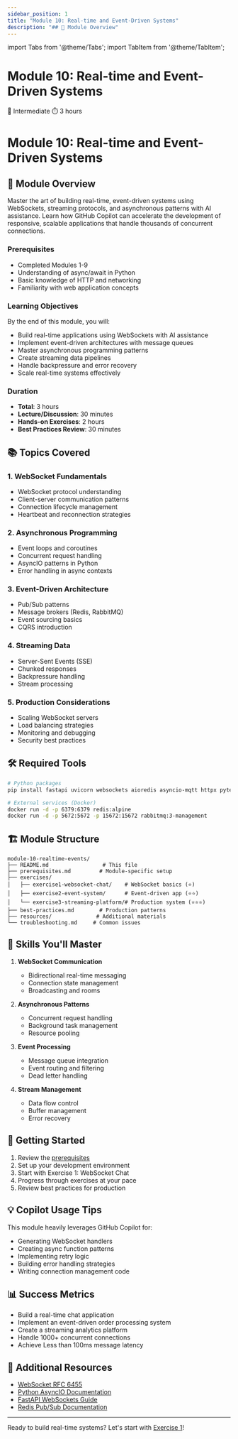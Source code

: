 ```yaml
---
sidebar_position: 1
title: "Module 10: Real-time and Event-Driven Systems"
description: "## 🎯 Module Overview"
---
```


import Tabs from '@theme/Tabs';
import TabItem from '@theme/TabItem';

# Module 10: Real-time and Event-Driven Systems

<div className="module-header">
  <div className="module-info">
    <span className="difficulty-badge intermediate">🔵 Intermediate</span>
    <span className="duration-badge">⏱️ 3 hours</span>
  </div>
</div>

# Module 10: Real-time and Event-Driven Systems

## 🎯 Module Overview

Master the art of building real-time, event-driven systems using WebSockets, streaming protocols, and asynchronous patterns with AI assistance. Learn how GitHub Copilot can accelerate the development of responsive, scalable applications that handle thousands of concurrent connections.

### Prerequisites
- Completed Modules 1-9
- Understanding of async/await in Python
- Basic knowledge of HTTP and networking
- Familiarity with web application concepts

### Learning Objectives
By the end of this module, you will:
- Build real-time applications using WebSockets with AI assistance
- Implement event-driven architectures with message queues
- Master asynchronous programming patterns
- Create streaming data pipelines
- Handle backpressure and error recovery
- Scale real-time systems effectively

### Duration
- **Total**: 3 hours
- **Lecture/Discussion**: 30 minutes
- **Hands-on Exercises**: 2 hours
- **Best Practices Review**: 30 minutes

## 📚 Topics Covered

### 1. WebSocket Fundamentals
- WebSocket protocol understanding
- Client-server communication patterns
- Connection lifecycle management
- Heartbeat and reconnection strategies

### 2. Asynchronous Programming
- Event loops and coroutines
- Concurrent request handling
- AsyncIO patterns in Python
- Error handling in async contexts

### 3. Event-Driven Architecture
- Pub/Sub patterns
- Message brokers (Redis, RabbitMQ)
- Event sourcing basics
- CQRS introduction

### 4. Streaming Data
- Server-Sent Events (SSE)
- Chunked responses
- Backpressure handling
- Stream processing

### 5. Production Considerations
- Scaling WebSocket servers
- Load balancing strategies
- Monitoring and debugging
- Security best practices

## 🛠️ Required Tools

```bash
# Python packages
pip install fastapi uvicorn websockets aioredis asyncio-mqtt httpx pytest-asyncio

# External services (Docker)
docker run -d -p 6379:6379 redis:alpine
docker run -d -p 5672:5672 -p 15672:15672 rabbitmq:3-management
```

## 🏗️ Module Structure

```
module-10-realtime-events/
├── README.md                 # This file
├── prerequisites.md         # Module-specific setup
├── exercises/
│   ├── exercise1-websocket-chat/    # WebSocket basics (⭐)
│   ├── exercise2-event-system/      # Event-driven app (⭐⭐)
│   └── exercise3-streaming-platform/# Production system (⭐⭐⭐)
├── best-practices.md        # Production patterns
├── resources/              # Additional materials
└── troubleshooting.md     # Common issues

```

## 🎯 Skills You'll Master

1. **WebSocket Communication**
   - Bidirectional real-time messaging
   - Connection state management
   - Broadcasting and rooms

2. **Asynchronous Patterns**
   - Concurrent request handling
   - Background task management
   - Resource pooling

3. **Event Processing**
   - Message queue integration
   - Event routing and filtering
   - Dead letter handling

4. **Stream Management**
   - Data flow control
   - Buffer management
   - Error recovery

## 🚀 Getting Started

1. Review the [prerequisites](prerequisites.md)
2. Set up your development environment
3. Start with Exercise 1: WebSocket Chat
4. Progress through exercises at your pace
5. Review best practices for production

## 💡 Copilot Usage Tips

This module heavily leverages GitHub Copilot for:
- Generating WebSocket handlers
- Creating async function patterns
- Implementing retry logic
- Building error handling strategies
- Writing connection management code

## 📊 Success Metrics

- Build a real-time chat application
- Implement an event-driven order processing system
- Create a streaming analytics platform
- Handle 1000+ concurrent connections
- Achieve Less than 100ms message latency

## 🔗 Additional Resources

- [WebSocket RFC 6455](https://datatracker.ietf.org/doc/html/rfc6455)
- [Python AsyncIO Documentation](https://docs.python.org/3/library/asyncio.html)
- [FastAPI WebSockets Guide](https://fastapi.tiangolo.com/advanced/websockets/)
- [Redis Pub/Sub Documentation](https://redis.io/docs/manual/pubsub/)

---

Ready to build real-time systems? Let's start with [Exercise 1](./exercise1-overview)!